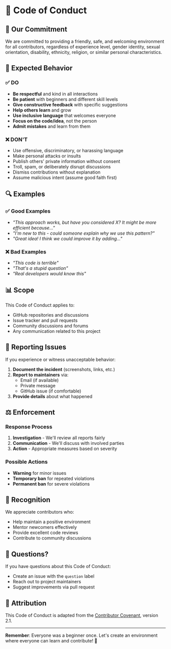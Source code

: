 # 📜 Code of Conduct

## 🎯 Our Commitment

We are committed to providing a friendly, safe, and welcoming environment for all contributors, regardless of experience level, gender identity, sexual orientation, disability, ethnicity, religion, or similar personal characteristics.

## 🤝 Expected Behavior

### ✅ **DO**

- **Be respectful** and kind in all interactions
- **Be patient** with beginners and different skill levels
- **Give constructive feedback** with specific suggestions
- **Help others learn** and grow
- **Use inclusive language** that welcomes everyone
- **Focus on the code/idea**, not the person
- **Admit mistakes** and learn from them

### ❌ **DON'T**

- Use offensive, discriminatory, or harassing language
- Make personal attacks or insults
- Publish others' private information without consent
- Troll, spam, or deliberately disrupt discussions
- Dismiss contributions without explanation
- Assume malicious intent (assume good faith first)

## 🔍 Examples

### ✅ **Good Examples**

- _"This approach works, but have you considered X? It might be more efficient because..."_
- _"I'm new to this - could someone explain why we use this pattern?"_
- _"Great idea! I think we could improve it by adding..."_

### ❌ **Bad Examples**

- _"This code is terrible"_
- _"That's a stupid question"_
- _"Real developers would know this"_

## 📊 Scope

This Code of Conduct applies to:

- GitHub repositories and discussions
- Issue tracker and pull requests
- Community discussions and forums
- Any communication related to this project

## 🚨 Reporting Issues

If you experience or witness unacceptable behavior:

1. **Document the incident** (screenshots, links, etc.)
2. **Report to maintainers** via:
   - Email (if available)
   - Private message
   - GitHub issue (if comfortable)
3. **Provide details** about what happened

## ⚖️ Enforcement

### **Response Process**

1. **Investigation** - We'll review all reports fairly
2. **Communication** - We'll discuss with involved parties
3. **Action** - Appropriate measures based on severity

### **Possible Actions**

- **Warning** for minor issues
- **Temporary ban** for repeated violations
- **Permanent ban** for severe violations

## 🌟 Recognition

We appreciate contributors who:

- Help maintain a positive environment
- Mentor newcomers effectively
- Provide excellent code reviews
- Contribute to community discussions

## 🤔 Questions?

If you have questions about this Code of Conduct:

- Create an issue with the `question` label
- Reach out to project maintainers
- Suggest improvements via pull request

## 📝 Attribution

This Code of Conduct is adapted from the [Contributor Covenant](https://www.contributor-covenant.org/), version 2.1.

---

**Remember**: Everyone was a beginner once. Let's create an environment where everyone can learn and contribute! 🚀
